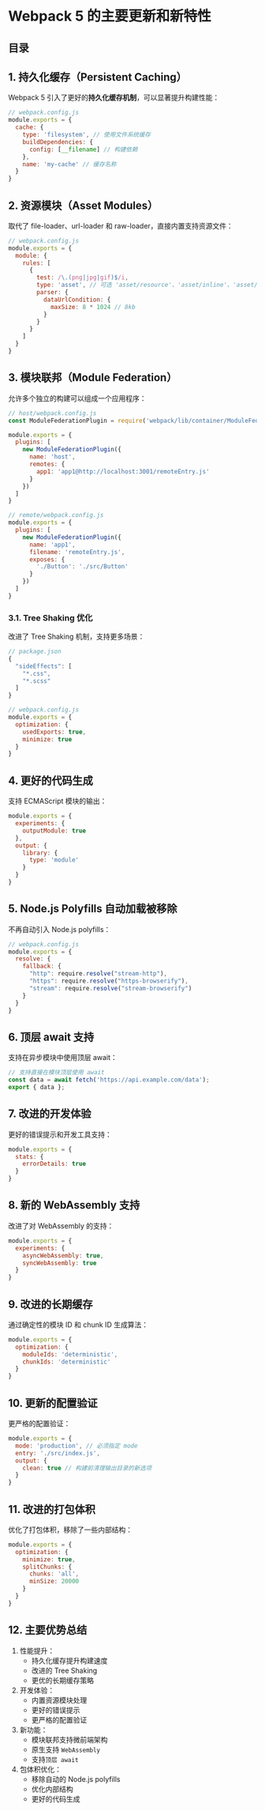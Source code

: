 
# Webpack 5 的主要更新和新特性




## 目录
<!-- toc -->
 ## 1. 持久化缓存（Persistent Caching） 

Webpack 5 引入了更好的**持久化缓存机制**，可以显著提升构建性能：

```javascript hl:4
// webpack.config.js
module.exports = {
  cache: {
    type: 'filesystem', // 使用文件系统缓存
    buildDependencies: {
      config: [__filename] // 构建依赖
    },
    name: 'my-cache' // 缓存名称
  }
}
```

## 2. 资源模块（Asset Modules）

取代了 file-loader、url-loader 和 raw-loader，直接内置支持资源文件：

```javascript hl:7
// webpack.config.js
module.exports = {
  module: {
    rules: [
      {
        test: /\.(png|jpg|gif)$/i,
        type: 'asset', // 可选 'asset/resource'、'asset/inline'、'asset/source'
        parser: {
          dataUrlCondition: {
            maxSize: 8 * 1024 // 8kb
          }
        }
      }
    ]
  }
}
```

## 3. 模块联邦（Module Federation） 

允许多个独立的构建可以组成一个应用程序：

```javascript
// host/webpack.config.js
const ModuleFederationPlugin = require('webpack/lib/container/ModuleFederationPlugin');

module.exports = {
  plugins: [
    new ModuleFederationPlugin({
      name: 'host',
      remotes: {
        app1: 'app1@http://localhost:3001/remoteEntry.js'
      }
    })
  ]
}

// remote/webpack.config.js
module.exports = {
  plugins: [
    new ModuleFederationPlugin({
      name: 'app1',
      filename: 'remoteEntry.js',
      exposes: {
        './Button': './src/Button'
      }
    })
  ]
}
```

### 3.1. Tree Shaking 优化

改进了 Tree Shaking 机制，支持更多场景：

```javascript
// package.json
{
  "sideEffects": [
    "*.css",
    "*.scss"
  ]
}

// webpack.config.js
module.exports = {
  optimization: {
    usedExports: true,
    minimize: true
  }
}
```

## 4. 更好的代码生成

支持 ECMAScript 模块的输出：

```javascript hl:6,7
module.exports = {
  experiments: {
    outputModule: true
  },
  output: {
    library: {
      type: 'module'
    }
  }
}
```

## 5. Node.js Polyfills 自动加载被移除

不再自动引入 Node.js polyfills：

```javascript
// webpack.config.js
module.exports = {
  resolve: {
    fallback: {
      "http": require.resolve("stream-http"),
      "https": require.resolve("https-browserify"),
      "stream": require.resolve("stream-browserify")
    }
  }
}
```

## 6. 顶层 await 支持

支持在异步模块中使用顶层 await：

```javascript
// 支持直接在模块顶层使用 await
const data = await fetch('https://api.example.com/data');
export { data };
```

## 7. 改进的开发体验

更好的错误提示和开发工具支持：

```javascript
module.exports = {
  stats: {
    errorDetails: true
  }
}
```

## 8. 新的 WebAssembly 支持

改进了对 WebAssembly 的支持：

```javascript
module.exports = {
  experiments: {
    asyncWebAssembly: true,
    syncWebAssembly: true
  }
}
```

## 9. 改进的长期缓存

通过确定性的模块 ID 和 chunk ID 生成算法：

```javascript
module.exports = {
  optimization: {
    moduleIds: 'deterministic',
    chunkIds: 'deterministic'
  }
}
```

## 10. 更新的配置验证

更严格的配置验证：

```javascript
module.exports = {
  mode: 'production', // 必须指定 mode
  entry: './src/index.js',
  output: {
    clean: true // 构建前清理输出目录的新选项
  }
}
```

## 11. 改进的打包体积

优化了打包体积，移除了一些内部结构：

```javascript
module.exports = {
  optimization: {
    minimize: true,
    splitChunks: {
      chunks: 'all',
      minSize: 20000
    }
  }
}
```

## 12. 主要优势总结

1. 性能提升：
   - 持久化缓存提升构建速度
   - 改进的 Tree Shaking
   - 更优的长期缓存策略
2. 开发体验：
   - 内置资源模块处理
   - 更好的错误提示
   - 更严格的配置验证
3. 新功能：
   - 模块联邦支持微前端架构
   - 原生支持 `WebAssembly`
   - 支持`顶层 await`
4. 包体积优化：
   - 移除自动的 Node.js polyfills
   - 优化内部结构
   - 更好的代码生成

